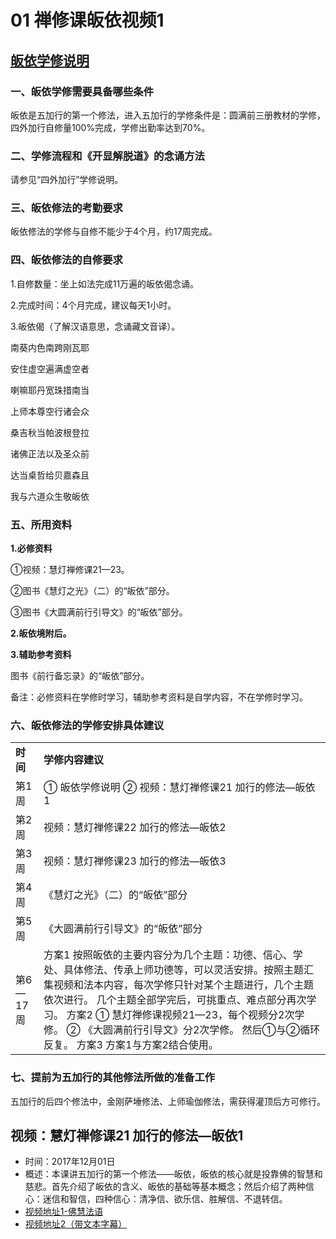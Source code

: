 # 01 禅修课皈依视频1

## [皈依学修说明](https://fohuifayu.com/index.php/huideng-jiangtang/chanxiuke/zen-04/8656-zen04-gy)

### 一、皈依学修需要具备哪些条件

皈依是五加行的第一个修法，进入五加行的学修条件是：圆满前三册教材的学修，四外加行自修量100%完成，学修出勤率达到70%。

### 二、学修流程和《开显解脱道》的念诵方法

请参见“四外加行”学修说明。

### 三、皈依修法的考勤要求

皈依修法的学修与自修不能少于4个月，约17周完成。

### 四、皈依修法的自修要求

1.自修数量：坐上如法完成11万遍的皈依偈念诵。

2.完成时间：4个月完成，建议每天1小时。

3.皈依偈（了解汉语意思，念诵藏文音译）。

南葵内色南跨刚瓦耶

安住虚空遍满虚空者

喇嘛耶丹宽珠措南当

上师本尊空行诸会众

桑吉秋当帕波根登拉

诸佛正法以及圣众前

达当桌哲给贝嘉森且

我与六道众生敬皈依

### 五、所用资料

**1.必修资料** 

①视频：慧灯禅修课21—23。

②图书《慧灯之光》（二）的“皈依”部分。

③图书《大圆满前行引导文》的“皈依”部分。

**2.皈依境附后。**

**3.辅助参考资料**

图书《前行备忘录》的“皈依”部分。

备注：必修资料在学修时学习，辅助参考资料是自学内容，不在学修时学习。

### 六、皈依修法的学修安排具体建议 

|   |   |
|---|---|
|**时间**|**学修内容建议**|
|第1周|① 皈依学修说明  ② 视频：慧灯禅修课21 加行的修法—皈依1|
|第2周|视频：慧灯禅修课22 加行的修法—皈依2|
|第3周|视频：慧灯禅修课23 加行的修法—皈依3|
|第4周|《慧灯之光》（二）的“皈依”部分|
|第5周|《大圆满前行引导文》的“皈依”部分|
|第6—17周|方案1  按照皈依的主要内容分为几个主题：功德、信心、学处、具体修法、传承上师功德等，可以灵活安排。按照主题汇集视频和法本内容，每次学修只针对某个主题进行，几个主题依次进行。  几个主题全部学完后，可挑重点、难点部分再次学习。  方案2  ① 慧灯禅修课视频21—23，每个视频分2次学修。  ② 《大圆满前行引导文》分2次学修。  然后①与②循环反复。  方案3  方案1与方案2结合使用。|

### 七、提前为五加行的其他修法所做的准备工作

五加行的后四个修法中，金刚萨埵修法、上师瑜伽修法，需获得灌顶后方可修行。

## 视频：慧灯禅修课21 加行的修法—皈依1

- 时间：2017年12月01日
- 概述：本课讲五加行的第一个修法——皈依，皈依的核心就是投靠佛的智慧和慈悲。首先介绍了皈依的含义、皈依的基础等基本概念；然后介绍了两种信心：迷信和智信，四种信心：清净信、欲乐信、胜解信、不退转信。
- [视频地址1-佛慧法语](https://fohuifayu.com/index.php/huideng-jiangtang/chanxiuke/zen-04/2611-l17091)
- [视频地址2（带文本字幕）](/video#慧灯禅修课第四册/01-1%20慧灯禅修课21%20加行的修法-皈依1.mp4)
